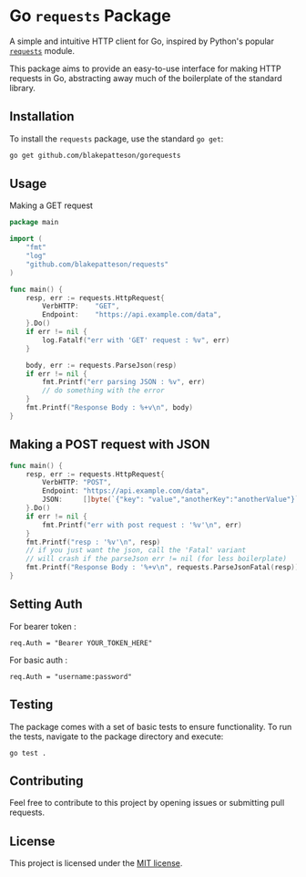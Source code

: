 # Go `requests` Package

A simple and intuitive HTTP client for Go, inspired by Python's popular [`requests`](https://pypi.org/project/requests/) module.

This package aims to provide an easy-to-use interface for making HTTP requests in Go, abstracting away much of the boilerplate of the standard library.

## Installation

To install the `requests` package, use the standard `go get`:

```bash
go get github.com/blakepatteson/gorequests
```

## Usage

Making a GET request

```go
package main

import (
	"fmt"
	"log"
	"github.com/blakepatteson/requests"
)

func main() {
	resp, err := requests.HttpRequest{
		VerbHTTP:    "GET",
		Endpoint:    "https://api.example.com/data",
	}.Do()
	if err != nil {
		log.Fatalf("err with 'GET' request : %v", err)
	}

	body, err := requests.ParseJson(resp)
	if err != nil {
		fmt.Printf("err parsing JSON : %v", err)
		// do something with the error
    }
	fmt.Printf("Response Body : %+v\n", body)
}
```

## Making a POST request with JSON

```go
func main() {
	resp, err := requests.HttpRequest{
		VerbHTTP: "POST",
		Endpoint: "https://api.example.com/data",
		JSON:     []byte(`{"key": "value","anotherKey":"anotherValue"}`),
	}.Do()
	if err != nil {
		fmt.Printf("err with post request : '%v'\n", err)
	}
	fmt.Printf("resp : '%v'\n", resp)
	// if you just want the json, call the 'Fatal' variant
	// will crash if the parseJson err != nil (for less boilerplate)
	fmt.Printf("Response Body : '%+v\n", requests.ParseJsonFatal(resp))
}

```

## Setting Auth

For bearer token :

```
req.Auth = "Bearer YOUR_TOKEN_HERE"
```

For basic auth :

```
req.Auth = "username:password"
```

## Testing

The package comes with a set of basic tests to ensure functionality. To run the tests, navigate to the package directory and execute:

```
go test .
```

## Contributing

Feel free to contribute to this project by opening issues or submitting pull requests.

## License

This project is licensed under the [MIT license](/LICENSE).
